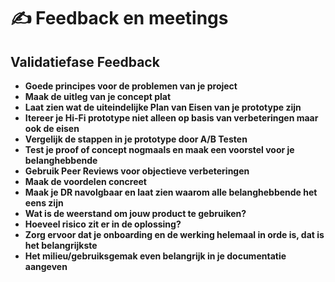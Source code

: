 # ✍ Feedback en meetings

## **Validatiefase Feedback**

* **Goede principes voor de problemen van je project**
* **Maak de uitleg van je concept plat**
* **Laat zien wat de uiteindelijke Plan van Eisen van je prototype zijn**
* **Itereer je Hi-Fi prototype niet alleen op basis van verbeteringen maar ook de eisen**
* **Vergelijk de stappen in je prototype door A/B Testen**
* **Test je proof of concept nogmaals en maak een voorstel voor je belanghebbende**
* **Gebruik Peer Reviews voor objectieve verbeteringen**
* **Maak de voordelen concreet**
* **Maak je DR navolgbaar en laat zien waarom alle belanghebbende het eens zijn**
* **Wat is de weerstand om jouw product te gebruiken?**
* **Hoeveel risico zit er in de oplossing?**
* **Zorg ervoor dat je onboarding en de werking helemaal in orde is,  dat is het belangrijkste**
* **Het milieu/gebruiksgemak even belangrijk in je documentatie aangeven**
